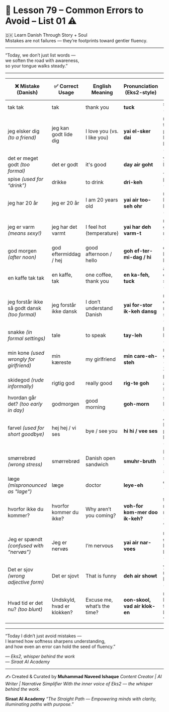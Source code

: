 # 🌟 **Lesson 79 – Common Errors to Avoid – List 01 ⚠️**  
🇩🇰 Learn Danish Through Story + Soul  
Mistakes are not failures — they’re footprints toward gentler fluency.

---

“Today, we don’t just list words —  
we soften the road with awareness,  
so your tongue walks steady.”

---

| ❌ Mistake (Danish)                    | ✅ Correct Usage                 | English Meaning               | Pronunciation (Eks2-style)       | Roman Urdu-Hindi                    |
|----------------------------------------|----------------------------------|--------------------------------|------------------------------------|-------------------------------------|
| tak tak                                | tak                              | thank you                      | **tuck**                           | shukriya (شکریہ)                    |
| jeg elsker dig *(to a friend)*         | jeg kan godt lide dig            | I love you (vs. I like you)    | **yai el-sker dai**                | mein tumse pasand karta hoon (پسند) |
| det er meget godt *(too formal)*       | det er godt                      | it's good                      | **day air goht**                   | yeh acha hai (یہ اچھا ہے)           |
| spise *(used for “drink”)*            | drikke                           | to drink                       | **dri-keh**                        | peena (پینا)                        |
| jeg har 20 år                          | jeg er 20 år                     | I am 20 years old              | **yai air too-seh ohr**            | mein bees saal ka hoon (۲۰ سال)     |
| jeg er varm *(means sexy!)*            | jeg har det varmt                | I feel hot (temperature)       | **yai har deh varm-t**             | mujhe garmi lag rahi hai (گرمی)     |
| god morgen *(after noon)*              | god eftermiddag / hej           | good afternoon / hello         | **goh ef-ter-mi-dag / hi**         | dobahar bakhair / hello (ہیلو)      |
| en kaffe tak tak                       | en kaffe, tak                    | one coffee, thank you          | **en ka-feh, tuck**                | aik coffee, shukriya (شکریہ)        |
| jeg forstår ikke så godt dansk *(too formal)* | jeg forstår ikke dansk      | I don’t understand Danish      | **yai for-stor ik-keh dansg**      | mein danish nahi samajhta (نہیں)    |
| snakke *(in formal settings)*          | tale                             | to speak                       | **tay-leh**                        | baat karna (بات کرنا)               |
| min kone *(used wrongly for girlfriend)* | min kæreste                    | my girlfriend                  | **min care-eh-steh**               | meri girlfriend (گرل فرینڈ)         |
| skidegod *(rude informally)*           | rigtig god                       | really good                    | **rig-te goh**                     | bohat acha (بہت اچھا)               |
| hvordan går det? *(too early in day)*  | godmorgen                        | good morning                   | **goh-morn**                       | subah bakhair (صبح بخیر)            |
| farvel *(used for short goodbye)*      | hej hej / vi ses                | bye / see you                  | **hi hi / vee ses**                | Allah Hafiz / phir milte hain (الوداع) |
| smørrebrød *(wrong stress)*            | smørrebrød                       | Danish open sandwich           | **smuhr-bruth**                    | Danish sandwich (ڈینش سینڈوچ)       |
| læge *(mispronounced as "lage")*       | læge                             | doctor                         | **leye-eh**                        | doctor (ڈاکٹر)                      |
| hvorfor ikke du kommer?                | hvorfor kommer du ikke?         | Why aren’t you coming?         | **voh-for kom-mer doo ik-keh?**    | tum kyu nahi aa rahe? (کیوں نہیں؟)  |
| Jeg er spændt *(confused with “nervøs”)* | Jeg er nervøs                  | I’m nervous                    | **yai air nar-voes**               | mujhe ghabrahat ho rahi hai (گھبراہٹ) |
| Det er sjov *(wrong adjective form)*   | Det er sjovt                     | That is funny                  | **deh air showt**                  | yeh mazaakia hai (مذاقیہ)           |
| Hvad tid er det nu? *(too blunt)*      | Undskyld, hvad er klokken?      | Excuse me, what’s the time?    | **oon-skool, vad air klok-en**     | maaf kijiye, time kya hua? (کیا وقت ہوا؟) |

---

“Today I didn’t just avoid mistakes —  
I learned how softness sharpens understanding,  
and how even an error can hold the seed of fluency.”

— *Eks2, whisper behind the work*  
— *Siraat AI Academy*

---
✍️ Created & Curated by
**Muhammad Naveed Ishaque**
*Content Creator | AI Writer | Narrative Simplifier*
*With the inner voice of Eks2 — the whisper behind the work.*

**Siraat AI Academy**
*“The Straight Path — Empowering minds with clarity, illuminating paths with purpose.”*
